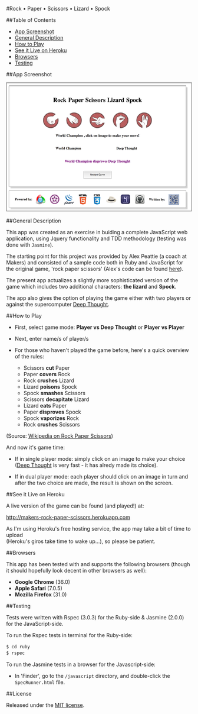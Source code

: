 #Rock • Paper • Scissors • Lizard • Spock

##Table of Contents

* [App Screenshot](#app-screenshot)
* [General Description](#general-description)
* [How to Play](#how-to-play)
* [See it Live on Heroku](#see-it-live-on-heroku)
* [Browsers](#browsers)
* [Testing](#testing)


##App Screenshot

![Rock • Paper • Scissors • Lizard • Spock](javascript/public/images/screenshot.png)


##General Description

This app was created as an exercise in buiding a complete JavaScript web application, 
using Jquery functionality and TDD methodology (testing was done with `Jasmine`). 

The starting point for this project was provided by Alex Peattie (a coach at Makers) and 
consisted of a sample code both in Ruby and JavaScript for the original game, 
'rock paper scissors' (Alex's code can be found 
[here](https://github.com/alexmakers/rockpaperscissors)).

The present app actualizes a slightly more sophisticated version of the game which includes 
two additional characters: __the lizard__ and __Spock__.

The app also gives the option of playing the game either with two players or against the 
supercomputer [Deep Thought](http://en.wikipedia.org/wiki/Deep_Thought_(The_Hitchhiker%27s_Guide_to_the_Galaxy)#Deep_Thought).


##How to Play

* First, select game mode: __Player vs Deep Thought__ or __Player vs Player__

* Next, enter name/s of player/s

* For those who haven't played the game before, here's a quick overview of the rules:
    *  Scissors __cut__ Paper
    *  Paper __covers__ Rock
    *  Rock __crushes__ Lizard
    *  Lizard __poisons__ Spock
    *  Spock __smashes__ Scissors
    *  Scissors __decapitate__ Lizard
    *  Lizard __eats__ Paper
    *  Paper __disproves__ Spock
    *  Spock __vaporizes__ Rock
    *  Rock __crushes__ Scissors

(Source: [Wikipedia on Rock Paper Scissors](http://en.wikipedia.org/wiki/Rock-paper-scissors-lizard-Spock))

And now it's game time:

* If in single player mode: simply click on an image to make your choice 
([Deep Thought](http://en.wikipedia.org/wiki/Deep_Thought_(The_Hitchhiker%27s_Guide_to_the_Galaxy)#Deep_Thought) 
is very fast - it has alredy made its choice).

* If in dual player mode: each player should click on an image in turn and after the 
two choice are made, the result is shown on the screen.


##See it Live on Heroku
			
A live version of the game can be found (and played!) at:

http://makers-rock-paper-scissors.herokuapp.com

As I'm using Heroku's free hosting service, the app may take a bit of time to upload<br/>
(Heroku's giros take time to wake up...), so please be patient.


##Browsers

This app has been tested with and supports the following browsers (though
it should hopefully look decent in other browsers as well):

* __Google Chrome__ (36.0)
* __Apple Safari__ (7.0.5)
* __Mozilla Firefox__ (31.0)


##Testing

Tests were written with Rspec (3.0.3) for the Ruby-side & Jasmine (2.0.0) for the 
JavaScript-side.

To run the Rspec tests in terminal for the Ruby-side:

```bash
$ cd ruby
$ rspec
```

To run the Jasmine tests in a browser for the Javascript-side:

* In 'Finder', go to the `/javascript` directory, and double-click the `SpecRunner.html` file.


##License

<p>Released under the <a href="http://www.opensource.org/licenses/MIT">MIT license</a>.</p>
